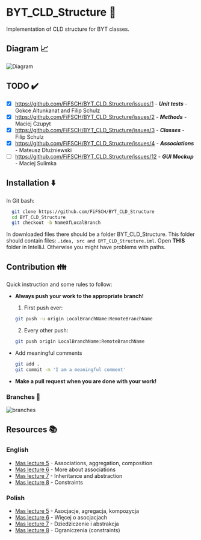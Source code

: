 
# BYT_CLD_Structure :rocket:

Implementation of CLD structure for BYT classes.


## Diagram :chart_with_upwards_trend:


![Diagram](https://user-images.githubusercontent.com/101246547/208749935-3bc130fc-0275-4cb5-b8d4-cb93bb6d6476.png "Class diagram")


## TODO :heavy_check_mark:
- [x] https://github.com/FiFSCH/BYT_CLD_Structure/issues/1 - **_Unit tests_** - Gokce Altunkanat and Filip Schulz 
- [x] https://github.com/FiFSCH/BYT_CLD_Structure/issues/2 - **_Methods_** - Maciej Czupyt
- [x] https://github.com/FiFSCH/BYT_CLD_Structure/issues/3 - **_Classes_** - Filip Schulz
- [x] https://github.com/FiFSCH/BYT_CLD_Structure/issues/4 - **_Associations_** - Mateusz Dłużniewski
- [ ] https://github.com/FiFSCH/BYT_CLD_Structure/issues/12 - **_GUI Mockup_** - Maciej Sulimka
## Installation :arrow_down:

In Git bash:
```bash
  git clone https://github.com/FiFSCH/BYT_CLD_Structure 
  cd BYT_CLD_Structure
  git checkout -b NameOfLocalBranch
```
In downloaded files there should be a folder BYT_CLD_Structure. This folder should contain files:
`.idea, src and BYT_CLD_Structure.iml`. Open **THIS** folder in IntelliJ. Otherwise you might have problems with paths.

## Contribution :family:

Quick instruction and some rules to follow: 

- **Always push your work to the appropriate branch!**
    
    1. First push ever:
    ```bash
    git push -u origin LocalBranchName:RemoteBranchName
    ```
    2. Every other push:
    ```bash
    git push origin LocalBranchName:RemoteBranchName
    ```
- Add meaningful comments
     ```bash
    git add .
    git commit -m 'I am a meaningful comment'
    ```
- **Make a pull request when you are done with your work!**
### Branches :deciduous_tree:
![branches](https://user-images.githubusercontent.com/101246547/208239276-9f5455ef-d666-4350-a445-df61776de9b2.png "List of branches")
## Resources :books:
### English
- [Mas lecture 5](https://users.pja.edu.pl/~mtrzaska/Files/MAS/MAS-05-en.pdf) - Associations, aggregation, composition
- [Mas lecture 6](https://users.pja.edu.pl/~mtrzaska/Files/MAS/MAS-06-en.pdf) - More about associations
- [Mas lecture 7](https://users.pja.edu.pl/~mtrzaska/Files/MAS/MAS-07-en.pdf) - Inheritance and abstraction
- [Mas lecture 8](https://users.pja.edu.pl/~mtrzaska/Files/MAS/MAS-08-en.pdf) - Constraints
### Polish
- [Mas lecture 5](https://users.pja.edu.pl/~mtrzaska/Files/MAS/MAS-05.pdf) - Asocjacje, agregacja, kompozycja
- [Mas lecture 6](https://users.pja.edu.pl/~mtrzaska/Files/MAS/MAS-06.pdf) - Więcej o asocjacjach
- [Mas lecture 7](https://users.pja.edu.pl/~mtrzaska/Files/MAS/MAS-07.pdf) - Dziedziczenie i abstrakcja 
- [Mas lecture 8](https://users.pja.edu.pl/~mtrzaska/Files/MAS/MAS-08.pdf) - Ograniczenia (constraints)
